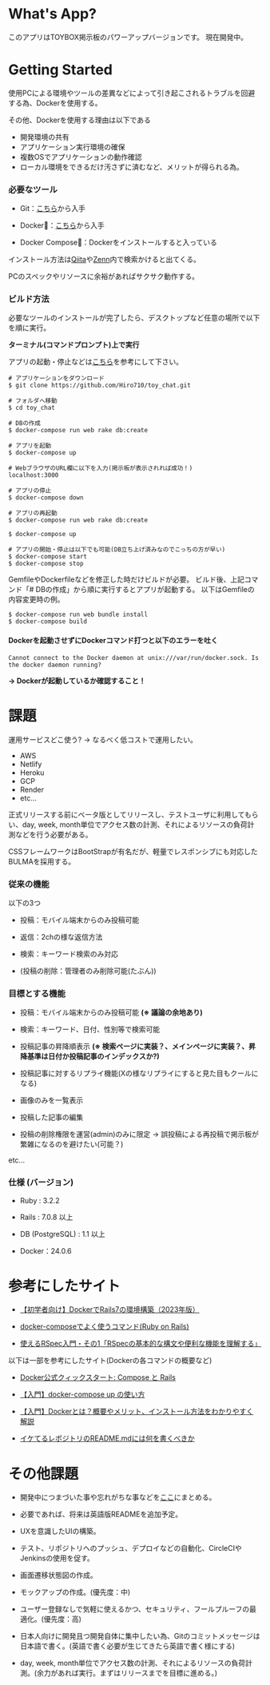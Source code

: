 # What's App?

このアプリはTOYBOX掲示板のパワーアップバージョンです。
現在開発中。

# Getting Started

使用PCによる環境やツールの差異などによって引き起こされるトラブルを回避する為、Dockerを使用する。

その他、Dockerを使用する理由は以下である

- 開発環境の共有
- アプリケーション実行環境の確保
- 複数OSでアプリケーションの動作確認
- ローカル環境をできるだけ汚さずに済むなど、メリットが得られる為。

### 必要なツール

- Git：[こちら](https://git-scm.com/)から入手

- Docker🐳：[こちら](https://www.docker.com/)から入手

- Docker Compose🐙：Dockerをインストールすると入っている

インストール方法は[Qiita](https://qiita.com/)や[Zenn](https://zenn.dev/)内で検索かけると出てくる。

PCのスペックやリソースに余裕があればサクサク動作する。

### ビルド方法

必要なツールのインストールが完了したら、デスクトップなど任意の場所で以下を順に実行。

**ターミナル(コマンドプロンプト)上で実行**

アプリの起動・停止などは[こちら](https://docs.docker.jp/compose/rails.html)を参考にして下さい。

```
# アプリケーションをダウンロード
$ git clone https://github.com/Hiro710/toy_chat.git

# フォルダへ移動
$ cd toy_chat

# DBの作成
$ docker-compose run web rake db:create

# アプリを起動
$ docker-compose up

# WebブラウザのURL欄に以下を入力(掲示板が表示されれば成功！)
localhost:3000

# アプリの停止
$ docker-compose down

# アプリの再起動
$ docker-compose run web rake db:create

$ docker-compose up

# アプリの開始・停止は以下でも可能(DB立ち上げ済みなのでこっちの方が早い)
$ docker-compose start
$ docker-compose stop
```

GemfileやDockerfileなどを修正した時だけビルドが必要。
ビルド後、上記コマンド「# DBの作成」から順に実行するとアプリが起動する。
以下はGemfileの内容変更時の例。

```
$ docker-compose run web bundle install
$ docker-compose build
```

#### Dockerを起動させずにDockerコマンド打つと以下のエラーを吐く

```
Cannot connect to the Docker daemon at unix:///var/run/docker.sock. Is the docker daemon running?
```
**→ Dockerが起動しているか確認すること！**

# 課題

運用サービスどこ使う? → なるべく低コストで運用したい。

- AWS
- Netlify
- Heroku
- GCP
- Render
- etc...

正式リリースする前にベータ版としてリリースし、テストユーザに利用してもらい、day, week, month単位でアクセス数の計測、それによるリソースの負荷計測などを行う必要がある。

CSSフレームワークはBootStrapが有名だが、軽量でレスポンシブにも対応したBULMAを採用する。

### 従来の機能

以下の3つ

- 投稿：モバイル端末からのみ投稿可能

- 返信：2chの様な返信方法

- 検索：キーワード検索のみ対応

- (投稿の削除：管理者のみ削除可能(たぶん))

### 目標とする機能

- 投稿：モバイル端末からのみ投稿可能 **(※ 議論の余地あり)**

- 検索：キーワード、日付、性別等で検索可能

- 投稿記事の昇降順表示 **(※ 検索ページに実装？、メインページに実装？、昇降基準は日付か投稿記事のインデックスか?)**

- 投稿記事に対するリプライ機能(Xの様なリプライにすると見た目もクールになる)

- 画像のみを一覧表示

- 投稿した記事の編集

- 投稿の削除権限を運営(admin)のみに限定 → 誤投稿による再投稿で掲示板が繁雑になるのを避けたい(可能？)

 etc...

### 仕様 (バージョン)

* Ruby : 3.2.2

* Rails : 7.0.8 以上

* DB (PostgreSQL) : 1.1 以上

* Docker：24.0.6

# 参考にしたサイト

- [【初学者向け】DockerでRails7の環境構築（2023年版）](https://qiita.com/jibiking/items/fc7b0141af4b13a32ec3)

- [docker-composeでよく使うコマンド(Ruby on Rails)](https://qiita.com/LikeGeohotz/items/0e3cd9dfa67d7ff6ff96)


- [使えるRSpec入門・その1「RSpecの基本的な構文や便利な機能を理解する」](https://qiita.com/jnchito/items/42193d066bd61c740612)

以下は一部を参考にしたサイト(Dockerの各コマンドの概要など)

- [Docker公式クィックスタート: Compose と Rails](https://docs.docker.jp/compose/rails.html)

- [【入門】docker-compose up の使い方](https://www.kagoya.jp/howto/cloud/container/dockercomposeup/)

- [【入門】Dockerとは？概要やメリット、インストール方法をわかりやすく解説](https://www.kagoya.jp/howto/cloud/container/docker/)

- [イケてるレポジトリのREADME.mdには何を書くべきか](https://qiita.com/autotaker1984/items/bce70c8c67a8f6fb1b9d)

# その他課題

- 開発中につまづいた事や忘れがちな事などを[ここ](https://qiita.com/Hiro710/items/cd8c0c7fb1eae4a72ce5)にまとめる。

- 必要であれば、将来は英語版READMEを追加予定。

- UXを意識したUIの構築。

- テスト、リポジトリへのプッシュ、デプロイなどの自動化、CircleCIやJenkinsの使用を促す。

- 画面遷移状態図の作成。

- モックアップの作成。(優先度：中)

- ユーザー登録なしで気軽に使えるかつ、セキュリティ、フールプルーフの最適化。(優先度：高)

- 日本人向けに開発且つ開発自体に集中したい為、Gitのコミットメッセージは日本語で書く。(英語で書く必要が生じてきたら英語で書く様にする)

- day, week, month単位でアクセス数の計測、それによるリソースの負荷計測。(余力があれば実行。まずはリリースまでを目標に進める。)
